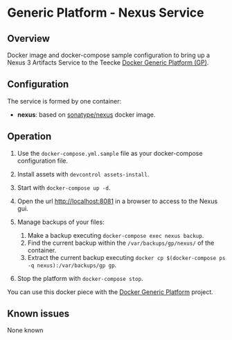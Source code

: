 # Generic Platform - Nexus Service

## Overview

Docker image and docker-compose sample configuration to bring up a Nexus 3 Artifacts Service to the Teecke [Docker Generic Platform (GP)](https://github.com/teecke/docker-generic-platform).

## Configuration

The service is formed by one container:

- **nexus**: based on [sonatype/nexus](https://hub.docker.com/r/sonatype/nexus/) docker image.

## Operation

1. Use the `docker-compose.yml.sample` file as your docker-compose configuration file.

2. Install assets with `devcontrol assets-install`.

3. Start with `docker-compose up -d`.

4. Open the url <http://localhost:8081> in a browser to access to the Nexus gui.

5. Manage backups of your files:

   1. Make a backup executing `docker-compose exec nexus backup`.
   2. Find the current backup within the `/var/backups/gp/nexus/` of the container.
   3. Extract the current backup executing `docker cp $(docker-compose ps -q nexus):/var/backups/gp gp`.

6. Stop the platform with `docker-compose stop`.

You can use this docker piece with the [Docker Generic Platform](https://github.com/teecke/docker-generic-platform) project.

## Known issues

None known

